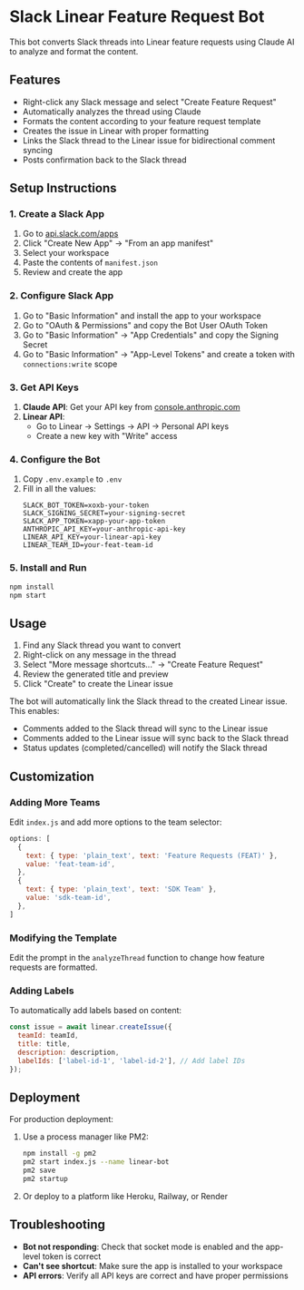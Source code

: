 # Slack Linear Feature Request Bot

This bot converts Slack threads into Linear feature requests using Claude AI to analyze and format the content.

## Features

- Right-click any Slack message and select "Create Feature Request" 
- Automatically analyzes the thread using Claude
- Formats the content according to your feature request template
- Creates the issue in Linear with proper formatting
- Links the Slack thread to the Linear issue for bidirectional comment syncing
- Posts confirmation back to the Slack thread

## Setup Instructions

### 1. Create a Slack App

1. Go to [api.slack.com/apps](https://api.slack.com/apps)
2. Click "Create New App" → "From an app manifest"
3. Select your workspace
4. Paste the contents of `manifest.json`
5. Review and create the app

### 2. Configure Slack App

1. Go to "Basic Information" and install the app to your workspace
2. Go to "OAuth & Permissions" and copy the Bot User OAuth Token
3. Go to "Basic Information" → "App Credentials" and copy the Signing Secret
4. Go to "Basic Information" → "App-Level Tokens" and create a token with `connections:write` scope

### 3. Get API Keys

1. **Claude API**: Get your API key from [console.anthropic.com](https://console.anthropic.com)
2. **Linear API**: 
   - Go to Linear → Settings → API → Personal API keys
   - Create a new key with "Write" access

### 4. Configure the Bot

1. Copy `.env.example` to `.env`
2. Fill in all the values:
   ```
   SLACK_BOT_TOKEN=xoxb-your-token
   SLACK_SIGNING_SECRET=your-signing-secret  
   SLACK_APP_TOKEN=xapp-your-app-token
   ANTHROPIC_API_KEY=your-anthropic-api-key
   LINEAR_API_KEY=your-linear-api-key
   LINEAR_TEAM_ID=your-feat-team-id
   ```

### 5. Install and Run

```bash
npm install
npm start
```

## Usage

1. Find any Slack thread you want to convert
2. Right-click on any message in the thread
3. Select "More message shortcuts..." → "Create Feature Request"
4. Review the generated title and preview
5. Click "Create" to create the Linear issue

The bot will automatically link the Slack thread to the created Linear issue. This enables:
- Comments added to the Slack thread will sync to the Linear issue
- Comments added to the Linear issue will sync back to the Slack thread
- Status updates (completed/cancelled) will notify the Slack thread

## Customization

### Adding More Teams

Edit `index.js` and add more options to the team selector:

```javascript
options: [
  {
    text: { type: 'plain_text', text: 'Feature Requests (FEAT)' },
    value: 'feat-team-id',
  },
  {
    text: { type: 'plain_text', text: 'SDK Team' },
    value: 'sdk-team-id',
  },
]
```

### Modifying the Template

Edit the prompt in the `analyzeThread` function to change how feature requests are formatted.

### Adding Labels

To automatically add labels based on content:

```javascript
const issue = await linear.createIssue({
  teamId: teamId,
  title: title,
  description: description,
  labelIds: ['label-id-1', 'label-id-2'], // Add label IDs
});
```

## Deployment

For production deployment:

1. Use a process manager like PM2:
   ```bash
   npm install -g pm2
   pm2 start index.js --name linear-bot
   pm2 save
   pm2 startup
   ```

2. Or deploy to a platform like Heroku, Railway, or Render

## Troubleshooting

- **Bot not responding**: Check that socket mode is enabled and the app-level token is correct
- **Can't see shortcut**: Make sure the app is installed to your workspace
- **API errors**: Verify all API keys are correct and have proper permissions
